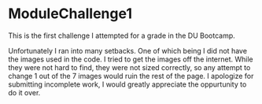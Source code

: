 # ModuleChallenge1

This is the first challenge I attempted for a grade in the DU Bootcamp.

Unfortunately I ran into many setbacks. One of which being I did not have the images used in the code. I tried to get the images off the internet. While they were not hard to find, they were not sized correctly, so any attempt to change 1 out of the 7 images would ruin the rest of the page. I apologize for submitting incomplete work, I would greatly appreciate the oppurtunity to do it over.
